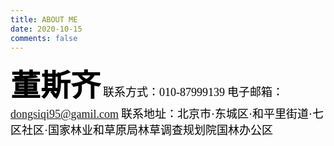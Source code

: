 ```yaml
---
title: ABOUT ME
date: 2020-10-15
comments: false
---
```

<font size=7 face="黑体" color=#000000>**董斯齐**</font>
<font size=4 face="黑体" color=#000000>联系方式：</font><font size=4 face="Times new roman" color=#000000>010-87999139</font>
<font size=4 face="黑体" color=#000000>电子邮箱：</font><font size=4 face="Times new roman" color=#000000>dongsiqi95@gamil.com</font>
<font size=4 face="黑体" color=#000000>联系地址：北京市·东城区·和平里街道·七区社区·国家林业和草原局林草调查规划院国林办公区

